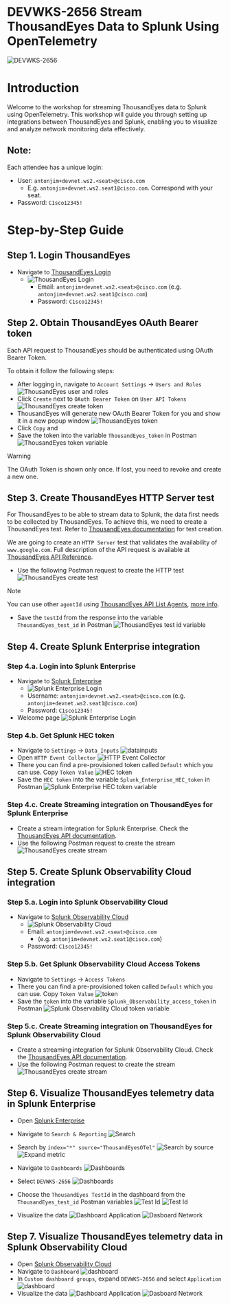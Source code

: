 # DEVWKS-2656 Stream ThousandEyes Data to Splunk Using OpenTelemetry

![DEVWKS-2656](img/banner.png)

# Introduction

Welcome to the workshop for streaming ThousandEyes data to Splunk using OpenTelemetry.
This workshop will guide you through setting up integrations between ThousandEyes and Splunk, enabling you to visualize and analyze network monitoring data effectively.

## Note:

Each attendee has a unique login:
 - User: `antonjim+devnet.ws2.<seat>@cisco.com` 
   - E.g. `antonjim+devnet.ws2.seat1@cisco.com`. Correspond with your seat.
 - Password: `C1sco12345!`

# Step-by-Step Guide

## Step 1. Login ThousandEyes

- Navigate to [ThousandEyes Login](https://app.thousandeyes.com/login)
  -  ![ThousandEyes Login](img/thousandeyes/login.png)
     - Email: `antonjim+devnet.ws2.<seat>@cisco.com` (e.g. `antonjim+devnet.ws2.seat1@cisco.com`)
     - Password: `C1sco12345!`
  
## Step 2. Obtain ThousandEyes OAuth Bearer token

Each API request to ThousandEyes should be authenticated using OAuth Bearer Token.

To obtain it follow the following steps:
- After logging in, navigate to `Account Settings` -> `Users and Roles` ![ThousandEyes user and roles](img/thousandeyes/usersRoles.png)
- Click `Create` next to `OAuth Bearer Token` on `User API Tokens` ![ThousandEyes create token](img/thousandeyes/createToken.png)
- ThousandEyes will generate new OAuth Bearer Token for you and show it in a new popup window ![ThousandEyes token](img/thousandeyes/token.png)
- Click `Copy` and
- Save the token into the variable `ThousandEyes_token` in Postman ![ThousandEyes token variable](img/thousandeyes/postman/token.png)

> [!WARNING]
> The OAuth Token is shown only once. If lost, you need to revoke and create a new one.

## Step 3. Create ThousandEyes HTTP Server test

For ThousandEyes to be able to stream data to Splunk, the data first needs to be collected by ThousandEyes. To achieve this, we
need to create a ThousandEyes test.
Refer to [ThousandEyes documentation](https://docs.thousandeyes.com/product-documentation/tests) for test creation.

We are going to create an `HTTP Server` test that validates the availability of `www.google.com`.
Full description of the API request is available at [ThousandEyes API Reference](https://developer.cisco.com/docs/thousandeyes/create-http-server-test).

- Use the following Postman request to create the HTTP test ![ThousandEyes create test](img/thousandeyes/postman/createHttpTest.png)

> [!NOTE]
> You can use other `agentId` using [ThousandEyes API List Agents](https://developer.cisco.com/docs/thousandeyes/list-cloud-and-enterprise-agents), [more info](<getAgentId.md>).

- Save the `testId` from the response into the variable `ThousandEyes_test_id` in Postman ![ThousandEyes test id variable](img/thousandeyes/postman/testId.png)

## Step 4. Create Splunk Enterprise integration

### Step 4.a. Login into Splunk Enterprise

- Navigate to [Splunk Enterprise](https://splunk.pseudoco.net)
  -  ![Splunk Enterprise Login](img/splunkEnterprise/login.png)
  - Username: `antonjim+devnet.ws2.<seat>@cisco.com`  (e.g. `antonjim+devnet.ws2.seat1@cisco.com`)
  - Password: `C1sco12345!`
- Welcome page ![Splunk Enterprise Login](img/splunkEnterprise/welcomepage.png)

### Step 4.b. Get Splunk HEC token

- Navigate to `Settings` -> `Data Inputs`  ![datainputs](img/splunkEnterprise/datainputs.png)
- Open `HTTP Event Collector`  ![HTTP Event Collector](img/splunkEnterprise/HttpEventCollector.png)
- There you can find a pre-provisioned token called `Default` which you can use. Copy `Token Value`
![HEC token](img/splunkEnterprise/hecToken.png)
- Save the `HEC token` into the variable `Splunk_Enterprise_HEC_token` in Postman ![Splunk Enterprise HEC token variable](img/splunkEnterprise/postman/token.png)

### Step 4.c. Create Streaming integration on ThousandEyes for Splunk Enterprise

- Create a stream integration for Splunk Enterprise. Check the [ThousandEyes API documentation](https://developer.cisco.com/docs/thousandeyes/create-data-stream).
- Use the following Postman request to create the stream ![ThousandEyes create stream](img/splunkEnterprise/postman/stream.png)

## Step 5. Create Splunk Observability Cloud integration

### Step 5.a. Login into Splunk Observability Cloud

- Navigate to [Splunk Observability Cloud](https://app.eu1.signalfx.com/#/signin)
  - ![Splunk Observability Cloud](img/splunkObservabilityCloud/login.png)
  - Email: `antonjim+devnet.ws2.<seat>@cisco.com` 
    - (e.g. `antonjim+devnet.ws2.seat1@cisco.com`)
  - Password: `C1sco12345!`

### Step 5.b. Get Splunk Observability Cloud Access Tokens

- Navigate to `Settings` -> `Access Tokens`
- There you can find a pre-provisioned token called `Default` which you can use. Copy `Token Value` ![token](img/splunkObservabilityCloud/token.png)
- Save the `token` into the variable `Splunk_Observability_access_token` in Postman  ![Splunk Observability Cloud token variable](img/splunkObservabilityCloud/postman/token.png)

### Step 5.c. Create Streaming integration on ThousandEyes for Splunk Observability Cloud

- Create a streaming integration for Splunk Observability Cloud. Check the [ThousandEyes API documentation](https://developer.cisco.com/docs/thousandeyes/create-data-stream).
- Use the following Postman request to create the stream ![ThousandEyes create stream](img/splunkObservabilityCloud/postman/stream.png)

## Step 6. Visualize ThousandEyes telemetry data in Splunk Enterprise

- Open [Splunk Enterprise](https://splunk.pseudoco.net)
- Navigate to `Search & Reporting` ![Search](img/splunkEnterprise/search.png)
- Search by `index="*" source="ThousandEyesOTel"` ![Search by source](img/splunkEnterprise/searchSource.png) ![Expand metric](img/splunkEnterprise/expandMetric.png)
- Navigate to `Dashboards` ![Dashboards](img/splunkEnterprise/dashboard.png)
- Select `DEVWKS-2656` ![Dashboards](img/splunkEnterprise/dashboardDEVWKS.png)
- Choose the `ThousandEyes TestId` in the dashboard from the `ThousandEyes_test_id` Postman variables ![Test Id](img/splunkEnterprise/postman/testId.png) ![Test Id](img/splunkEnterprise/dashboardTestId.png)

- Visualize the data
![Dashboard Application](img/splunkEnterprise/dashboardApplication.png)
![Dasboard Network](img/splunkEnterprise/dashboardNetwork.png)

## Step 7. Visualize ThousandEyes telemetry data in Splunk Observability Cloud

- Open [Splunk Observability Cloud](https://app.eu1.signalfx.com/#/signin)
- Navigate to `Dashboard` ![dashboard](img/splunkObservabilityCloud/dashboard.png)
- In `Custom dashboard groups`, expand `DEVWKS-2656` and select `Application` ![dashboard](img/splunkObservabilityCloud/dashboardDEVWKS.png)
- Visualize the data
![Dashboard Application](img/splunkObservabilityCloud/dashboardApplication.png)
![Dasboard Network](img/splunkObservabilityCloud/dashboardNetwork.png)